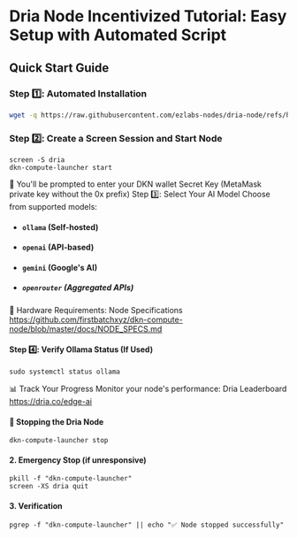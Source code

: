 #  Dria Node Incentivized Tutorial: Easy Setup with Automated Script

## Quick Start Guide

### Step 1️⃣: Automated Installation
````bash
wget -q https://raw.githubusercontent.com/ezlabs-nodes/dria-node/refs/heads/main/install.sh && chmod +x install.sh && ./install.sh
````
### Step 2️⃣: Create a Screen Session and Start Node
````
screen -S dria
dkn-compute-launcher start
````
🔹 You'll be prompted to enter your DKN wallet Secret Key (MetaMask private key without the 0x prefix)
Step 3️⃣: Select Your AI Model
Choose from supported models:

- #### `ollama` (Self-hosted)

- #### `openai` (API-based)

- #### `gemini` (Google's AI)

- ##### `openrouter` (Aggregated APIs)

📌 Hardware Requirements:
Node Specifications
https://github.com/firstbatchxyz/dkn-compute-node/blob/master/docs/NODE_SPECS.md

#### Step 4️⃣: Verify Ollama Status (If Used)
````
sudo systemctl status ollama
````
📊 Track Your Progress
Monitor your node's performance:
Dria Leaderboard
https://dria.co/edge-ai

#### 🛑 Stopping the Dria Node
````
dkn-compute-launcher stop
````
#### 2. Emergency Stop (if unresponsive)
````
pkill -f "dkn-compute-launcher"
screen -XS dria quit
````
#### 3. Verification
````
pgrep -f "dkn-compute-launcher" || echo "✅ Node stopped successfully"
````
